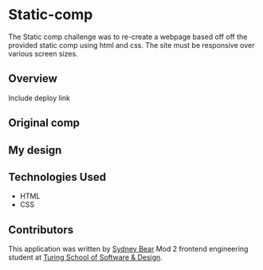 # Static-comp

The Static comp challenge was to re-create a webpage based off off the provided static comp using html and css. The site must be responsive over various screen sizes.  

## Overview

Include deploy link

## Original comp

## My design

## Technologies Used
- HTML
- CSS

## Contributors

This application was written by [Sydney Bear](https://github.com/sydnerd) Mod 2 frontend engineering student at [Turing School of Software & Design](https://turing.edu/).
